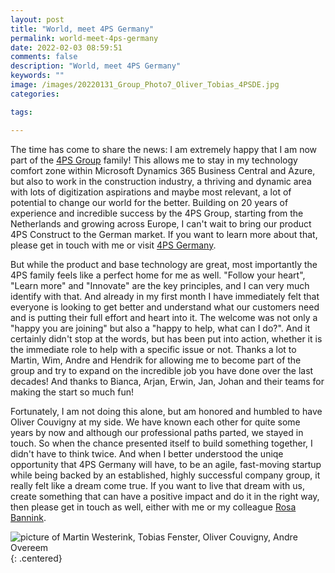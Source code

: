 ```yaml
---
layout: post
title: "World, meet 4PS Germany"
permalink: world-meet-4ps-germany
date: 2022-02-03 08:59:51
comments: false
description: "World, meet 4PS Germany"
keywords: ""
image: /images/20220131_Group_Photo7_Oliver_Tobias_4PSDE.jpg
categories:

tags:

---
```


The time has come to share the news: I am extremely happy that I am now part of the [4PS Group][4psgroup] family! This allows me to stay in my technology comfort zone within Microsoft Dynamics 365 Business Central and Azure, but also to work in the construction industry, a thriving and dynamic area with lots of digitization aspirations and maybe most relevant, a lot of potential to change our world for the better. Building on 20 years of experience and incredible success by the 4PS Group, starting from the Netherlands and growing across Europe, I can't wait to bring our product 4PS Construct to the German market. If you want to learn more about that, please get in touch with me or visit [4PS Germany][4psde].

But while the product and base technology are great, most importantly the 4PS family feels like a perfect home for me as well. "Follow your heart", "Learn more" and "Innovate" are the key principles, and I can very much identify with that. And already in my first month I have immediately felt that everyone is looking to get better and understand what our customers need and is putting their full effort and heart into it. The welcome was not only a "happy you are joining" but also a "happy to help, what can I do?". And it certainly didn't stop at the words, but has been put into action, whether it is the immediate role to help with a specific issue or not. Thanks a lot to Martin, Wim, Andre and Hendrik for allowing me to become part of the group and try to expand on the incredible job you have done over the last decades! And thanks to Bianca, Arjan, Erwin, Jan, Johan and their teams for making the start so much fun!

Fortunately, I am not doing this alone, but am honored and humbled to have Oliver Couvigny at my side. We have known each other for quite some years by now and although our professional paths parted, we stayed in touch. So when the chance presented itself to build something together, I didn't have to think twice. And when I better understood the uniqe opportunity that 4PS Germany will have, to be an agile, fast-moving startup while being backed by an established, highly successful company group, it really felt like a dream come true. If you want to live that dream with us, create something that can have a positive impact and do it in the right way, then please get in touch as well, either with me or my colleague [Rosa Bannink][rosa].

![picture of Martin Westerink, Tobias Fenster, Oliver Couvigny, Andre Overeem](/images/20220131_Group_Photo1_Andre_Martin__Oliver_Tobias_4PSDE.jpg)
{: .centered}

[4psgroup]: https://www.4psgroup.com
[4psde]: https://www.4psgroup.com/de
[rosa]: https://www.linkedin.com/in/rosabannink/